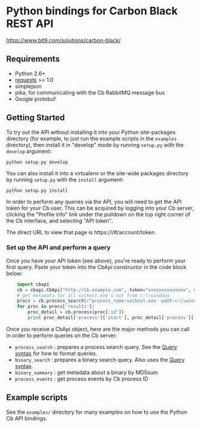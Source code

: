 # Python bindings for Carbon Black REST API

https://www.bit9.com/solutions/carbon-black/

## Requirements

* Python 2.6+
* [requests](http://docs.python-requests.org/en/latest/) >= 1.0
* simplejson
* pika, for communicating with the Cb RabbitMQ message bus
* Google protobuf

## Getting Started

To try out the API without installing it into your Python site-packages directory (for example, to just run the
example scripts in the `examples` directory), then install it in "develop" mode by running `setup.py` with the
`develop` argument:

    python setup.py develop

You can also install it into a virtualenv or the site-wide packages directory by running `setup.py` with the `install`
argument:

    python setup.py install

In order to perform any queries via the API, you will need to get the API token for your Cb user. This can be acquired by
logging into your Cb server, clicking the "Profile info" link under the pulldown on the top right corner of the Cb interface, and selecting "API token".

The direct URL to view that page is https://<cb-server>/#/account/token.

### Set up the API and perform a query

Once you have your API token (see above), you're ready to perform your first query. Paste your token into the CbApi constructor in the code block below:

```python
    import cbapi
    cb = cbapi.CbApi("http://cb.example.com", token="xxxxxxxxxxxxxx", ssl_verify=False)
    # get metadata for all svchost.exe's not from c:\\windows
    procs = cb.process_search(r"process_name:svchost.exe -path:c:\\windows\\")
    for proc in procs['results']:
        proc_detail = cb.process(proc['id'])
        print proc_detail['process']['start'], proc_detail['process']['hostname'], proc_detail['process']['path']
```

Once you receive a CbApi object, here are the major methods you can call in order to perform
queries on the Cb server:

* `process_search` : prepares a process search query. See the [Query syntax](https://github.com/carbonblack/cbapi/raw/master/client_apis/docs/query_overview.pdf) for how to format queries.
* `binary_search` : prepares a binary search query. Also uses the [Query syntax](https://github.com/carbonblack/cbapi/raw/master/client_apis/docs/query_overview.pdf).
* `binary_summary` : get metadata about a binary by MD5sum
* `process_events` : get process events by Cb process ID

## Example scripts

See the `examples/` directory for many examples on how to use the Python Cb API bindings.

